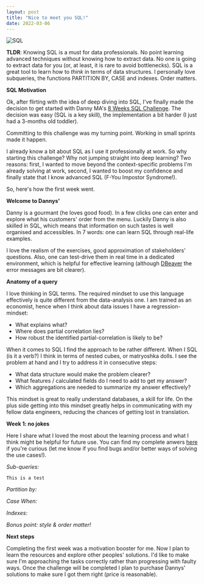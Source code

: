 ```yaml
---
layout: post
title: "Nice to meet you SQL!"
date: 2022-03-06
---
```


<img src="/post_images/SQL.jpeg" class="img-responsive"  alt="SQL">

**TLDR**: Knowing SQL is a must for data professionals. No point learning advanced techniques without knowing how to extract data. No one is going to extract data for you (or, at least, it is rare to avoid bottlenecks). SQL is a great tool to learn how to *think* in terms of data structures. I personally love subqueries, the functions PARTITION BY, CASE and indexes. Order matters.

**SQL Motivation**

Ok, after flirting with the idea of deep diving into SQL, I've finally made the decision to get started with Danny MA's <a href="https://8weeksqlchallenge.com/">8  Weeks SQL Challenge</a>. The decision was easy (SQL is a key skill), the implementation a bit harder (I just had a 3-months old toddler). 

Committing to this challenge was my turning point. Working in small sprints made it happen.

I already know a bit about SQL as I use it professionally at work. So why starting this challenge? Why not jumping straight into deep learning? Two reasons: first, I wanted to move beyond the context-specific problems I'm already solving at work, second, I wanted to boost my confidence and finally state that I know advanced SQL (F-You Impostor Syndrome!).

So, here's how the first week went.

**Welcome to Dannys'**

Danny is a gourmant (he loves good food). In a few clicks one can enter and explore what his customers' order from the menu. Luckily Danny is also skilled in SQL, which means that information on such tastes is well organised and accessibles. In 7 words: one can learn SQL through real-life examples.

I love the realism of the exercises, good approximation of stakeholders' questions. Also, one can test-drive them in real time in a dedicated environment, which is helpful for effective learning (although <a href="https://dbeaver.io/">DBeaver</a> the error messages are bit clearer).

**Anatomy of a query**

I love thinking in SQL terms. The required mindset to use this language effectively is quite different from the data-analysis one. I am trained as an economist, hence when I think about data issues I have a regression-mindset: 

<ul>
  <li>What explains what?</li>
  <li>Where does partial correlation lies?</li>
  <li>How robust the identified partial-correlation is likely to be?</li>
</ul>

When it comes to SQL I find the approach to be rather different. When I SQL (is it a verb?) I think in terms of nested cubes, or matryoshka dolls. I see the problem at hand and I try to address it in consecutive steps: 

<ul>
  <li>What data structure would make the problem clearer?</li>
  <li>What features / calculated fields do I need to add to get my answer?</li>
  <li>Which aggregations are needed to summarize my answer effectively?</li>
</ul>

This mindset is great to really understand databases, a skill for life. On the plus side getting into this mindset greatly helps in communicating with my fellow data engineers, reducing the chances of getting lost in translation.

**Week 1: no jokes**

Here I share what I loved the most about the learning process and what I think might be helpful for future use. You can find my complete anwers <a href="https://github.com/nstamboglis/8WeekSQLChallenge/blob/main/DM8WSC_W1.sql">here</a> if you're curious (let me know if you find bugs and/or better ways of solving the use cases!). 

*Sub-queries:*

<code>This is a test</code>

*Partition by:*

*Case When:*

*Indexes:*

*Bonus point: style & order matter!*

**Next steps**

Completing the first week was a motivation booster for me. Now I plan to learn the resources and explore other peoples' solutions. I'd like to make sure I'm approaching the tasks correctly rather than progressing with faulty ways. Once the challenge will be completed I plan to purchase Dannys' solutions to make sure I got them right (price is reasonable).
